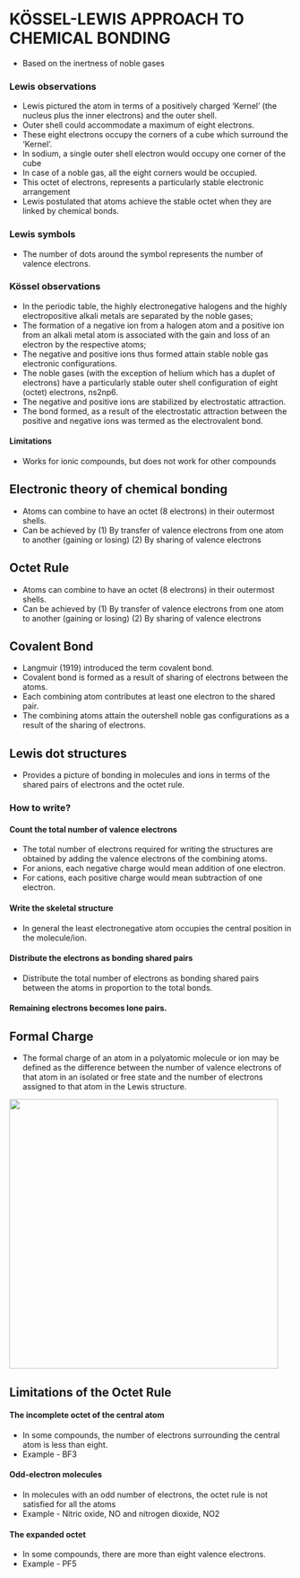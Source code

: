 # KÖSSEL-LEWIS APPROACH TO CHEMICAL BONDING
* Based on the inertness of noble gases

### Lewis observations
* Lewis pictured the atom in terms of a positively charged ‘Kernel’ (the nucleus plus the inner electrons) and the outer shell.
* Outer shell could  accommodate a maximum of eight electrons. 
* These eight electrons occupy the corners of a cube which surround the ‘Kernel’. 
* In sodium, a single outer shell electron would occupy one corner of the cube
* In case of a noble gas, all the eight corners would be occupied. 
* This octet of electrons, represents a particularly stable electronic arrangement 
* Lewis postulated that atoms achieve the stable octet when they are linked by chemical bonds.
### Lewis symbols
* The number of dots around the symbol represents the number of valence electrons. 
### Kössel observations
* In the periodic table, the highly electronegative halogens and the highly electropositive alkali metals are separated by the noble gases;
* The formation of a negative ion from a halogen atom and a positive ion from an alkali metal atom is associated with the gain and loss of an electron by the respective atoms;
* The negative and positive ions thus formed attain stable noble gas electronic configurations. 
* The noble gases (with the exception of helium which has a duplet of electrons) have a particularly stable outer shell configuration of eight (octet) electrons, ns2np6.
* The negative and positive ions are stabilized by electrostatic attraction.
* The bond formed, as a result of the electrostatic attraction between the positive and negative ions was termed as the electrovalent bond. 
#### Limitations
* Works for ionic compounds, but does not work for other compounds

## Electronic theory of chemical bonding
* Atoms can combine to have an octet (8 electrons) in their outermost shells. 
* Can be achieved by (1) By transfer of valence electrons from one atom to another (gaining or losing) (2) By sharing of valence electrons
## Octet Rule
* Atoms can combine to have an octet (8 electrons) in their outermost shells. 
* Can be achieved by (1) By transfer of valence electrons from one atom to another (gaining or losing) (2) By sharing of valence electrons
## Covalent Bond
* Langmuir (1919) introduced the term covalent bond.
* Covalent bond is formed as a result of sharing of electrons between the atoms.
* Each combining atom contributes at least one electron to the shared pair.
* The combining atoms attain the outershell noble gas configurations as a result of the sharing of electrons.
## Lewis dot structures
* Provides a picture of bonding in molecules and ions in terms of the shared pairs of electrons and the octet rule.
### How to write?
#### Count the total number of valence electrons
* The total number of electrons required for writing the structures are obtained by adding the valence electrons of the combining atoms. 
* For anions, each negative charge would mean addition of one electron. 
* For cations, each positive charge would mean subtraction of one electron.
#### Write the skeletal structure
* In general the least electronegative atom occupies the central position in the molecule/ion. 
#### Distribute the electrons as bonding shared pairs
* Distribute the total number of electrons as bonding shared pairs between the atoms in proportion to the total bonds.
#### Remaining electrons becomes lone pairs.

## Formal Charge
* The formal charge of an atom in a polyatomic molecule or ion may be defined as the difference between the number of valence electrons of that atom in an isolated or free
state and the number of electrons assigned to that atom in the Lewis structure.

<img width=480 src="https://user-images.githubusercontent.com/20998959/153712163-84603588-f90b-488c-ab01-5674700fb3b7.png">

## Limitations of the Octet Rule
#### The incomplete octet of the central atom 
* In some compounds, the number of electrons surrounding the central atom is less than eight.
* Example - BF3
#### Odd-electron molecules 
* In molecules with an odd number of electrons, the octet rule is not satisfied for all the atoms
* Example - Nitric oxide, NO and nitrogen dioxide, NO2
#### The expanded octet 
* In some compounds, there are more than eight valence electrons.
* Example - PF5
